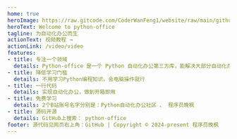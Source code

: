 ```yaml
---
home: true
heroImage: https://raw.gitcode.com/CoderWanFeng1/website/raw/main/github-nav.jpg
heroText: Welcome to python-office
tagline: 为自动化办公而生
actionText: 视频教程 →
actionLink: /video/video
features:
- title: 专注一个领域
  details: Python-office 是一个 Python 自动化办公第三方库，能解决大部分自动化办公的问题。
- title: 降低学习门槛
  details: 不用学习Python编程知识，会电脑操作就行
- title: 一行代码
  details: 实现自动化办公，做到开箱即用
- title: 免费学习
  details: 2个B站账号名字分别是：Python自动化办公社区 、 程序员晚枫
- title: 源码开源
  details: GitHub上搜索： python-office
footer: 源代码见网页右上角：GitHub | Copyright © 2024-present 程序员晚枫
---
```

